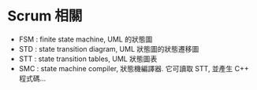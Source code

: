 # Scrum 相關

- FSM : finite state machine, UML 的狀態圖
- STD : state transition diagram, UML 狀態圖的狀態遷移圖
- STT : state transition tables, UML 狀態圖表
- SMC : state machine compiler, 狀態機編譯器. 它可讀取 STT, 並產生 C++ 程式碼...

